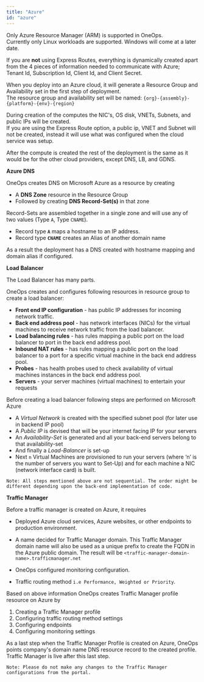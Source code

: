 ```yaml
---
title: "Azure"
id: "azure"
---
```


 Only Azure Resource Manager (ARM) is supported in OneOps.  
 Currently only Linux workloads are supported.  Windows will come at a later date.  
 
 If you are **not** using Express Routes, everything is dynamically created apart from the 4 pieces of information needed to communicate with Azure; Tenant Id, Subscription Id, Client Id, and Client Secret.  
 
 When you deploy into an Azure cloud, it will generate a Resource Group and Availability set in the first step of deployment.  
 The resource group and availability set will be named: `{org}-{assembly}-{platform}-{env}-{region}`  
 
 During creation of the computes the NIC's, OS disk, VNETs, Subnets, and public IPs will be created.  
 If you are using the Express Route option, a public ip, VNET and Subnet will not be created, instead it will use what was configured when the cloud service was setup.  
 
 After the compute is created the rest of the deployment is the same as it would be for the other cloud providers, except DNS, LB, and GDNS.  
 
 **Azure DNS**
 
 OneOps creates DNS on Microsoft Azure as a resource by creating

* A **DNS Zone** resource in the Resource Group
* Followed by creating **DNS Record-Set(s)** in that zone

Record-Sets are assembled together in a single zone and will use any of two values (Type `A`,  Type `CNAME`).

* Record type **`A`** maps a hostname to an IP address.
* Record type **`CNAME`** creates an Alias of another domain name 

As a result the deployment has a DNS created with hostname mapping and domain alias if configured.
 
 **Load Balancer**
 
 The Load Balancer has many parts.  
 
 OneOps creates and configures following resources in resource group to create a load balancer:

*	**Front end IP configuration** - has public IP addresses for incoming network traffic.
*	**Back end address pool** - has network interfaces (NICs) for the virtual machines to receive network traffic from the load balancer.
*	**Load balancing rules** - has rules mapping a public port on the load balancer to port in the back end address pool. 
*	**Inbound NAT rules** - has rules mapping a public port on the load balancer to a port for a specific virtual machine in the back end address pool.
*	**Probes** - has health probes used to check availability of virtual machines instances in the back end address pool.
*   **Servers** - your server machines (virtual machines) to entertain your requests

Before creating a load balancer following steps are performed on Microsoft Azure

-	A *Virtual Network* is created with the specified subnet pool (for later use in backend IP pool) 
-	A *Public IP* is devised that will be your internet facing IP for your servers
-	An *Availability-Set* is generated and all your back-end servers belong to that availability-set
-	And finally a *Load-Balancer* is set-up
-	Next `n` Virtual Machines are provisioned to run your servers (where ‘n’ is the number of servers you want to Set-Up) and for each machine a NIC (network interface card) is built.


`Note: All steps mentioned above are not sequential. The order might be different depending upon the back-end implementation of code.`
 

**Traffic Manager**

Before a traffic manager is created on Azure, it requires 

*	Deployed Azure cloud services, Azure websites, or other endpoints to production environment.
*	A name decided for Traffic Manager domain.
This Traffic Manager domain name will also be used as a unique prefix to create the FQDN in the Azure public domain.
The result will be `<traffic-manager-domain-name>.trafficmanager.net`

*	OneOps configured monitoring configuration.
*	Traffic routing method `i.e Performance, Weighted or Priority`.

Based on above information OneOps creates Traffic Manager profile resource on Azure by


1. Creating a Traffic Manager profile
2. Configuring traffic routing method settings
3. Configuring endpoints
4. Configuring monitoring settings

As a last step when the Traffic Manager Profile is created on Azure, OneOps points company's domain name DNS resource record to the created profile. Traffic Manager is live after this last step. 

`Note: Please do not make any changes to the Traffic Manager configurations from the portal.`